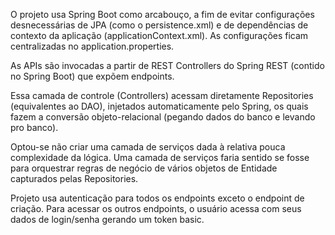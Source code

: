 O projeto usa Spring Boot como arcabouço, a fim de evitar configurações desnecessárias de JPA (como o persistence.xml) e de dependências de contexto da aplicação (applicationContext.xml). As configurações ficam centralizadas no application.properties.

As APIs são invocadas a partir de REST Controllers do Spring REST (contido no Spring Boot) que expõem endpoints.

Essa camada de controle (Controllers) acessam diretamente Repositories (equivalentes ao DAO), injetados automaticamente pelo Spring, os quais fazem a conversão objeto-relacional (pegando dados do banco e levando pro banco).

Optou-se não criar uma camada de serviços dada à relativa pouca complexidade da lógica. Uma camada de serviços faria sentido se fosse para orquestrar regras de negócio de vários objetos de Entidade capturados pelas Repositories.

Projeto usa autenticação para todos os endpoints exceto o endpoint de criação. Para acessar os outros endpoints, o usuário acessa com seus dados de login/senha gerando um token basic.
